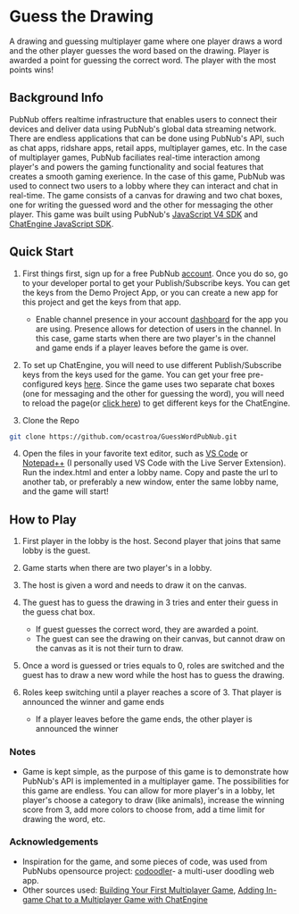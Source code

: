 # Guess the Drawing

A drawing and guessing multiplayer game where one player draws a word and the other player guesses the word based on the drawing. Player is awarded a point for guessing the correct word. The player with the most points wins!

## Background Info

PubNub offers realtime infrastructure that enables users to connect their devices and deliver data using PubNub's global data streaming network. There are endless applications that can be done using PubNub's API, such as chat apps, ridshare apps, retail apps, multiplayer games, etc. In the case of multiplayer games, PubNub faciliates real-time interaction among player's and powers the gaming functionality and social features that creates a smooth gaming exerience. In the case of this game, PubNub was used to connect two users to a lobby where they can interact and chat in real-time. The game consists of a canvas for drawing and two chat boxes, one for writing the guessed word and the other for messaging the other player. This game was built using PubNub's [JavaScript V4 SDK](https://www.pubnub.com/docs/web-javascript/pubnub-javascript-sdk) and [ChatEngine JavaScript SDK](https://www.pubnub.com/docs/chat-engine/getting-started). 

## Quick Start

1) First things first, sign up for a free PubNub [account](https://dashboard.pubnub.com/signup). Once you do so, go to your developer portal to get your Publish/Subscribe keys. You can get the keys from the Demo Project App, or you can create a new app for this project and get the keys from that app. 
    - Enable channel presence in your account [dashboard](https://admin.pubnub.com/#/user/) for the app you are using. Presence allows for detection of users in the channel. In this case, game starts when there are two player's in the channel and game ends if a player leaves before the game is over.

2) To set up ChatEngine, you will need to use different Publish/Subscribe keys from the keys used for the game. You can get your free pre-configured keys [here](https://www.pubnub.com/tutorials/chatengine/). Since the game uses two separate chat boxes (one for messaging and the other for guessing the word), you will need to reload the page(or [click here](https://www.pubnub.com/tutorials/chatengine/)) to get different keys for the ChatEngine.

3) Clone the Repo
```bash
git clone https://github.com/ocastroa/GuessWordPubNub.git
```
4) Open the files in your favorite text editor, such as [VS Code](https://code.visualstudio.com/download) or [Notepad++](https://notepad-plus-plus.org/download/v7.6.4.html) (I personally used VS Code with the Live Server Extension). Run the index.html and enter a lobby name. Copy and paste the url to another tab, or preferably a new window, enter the same lobby name, and the game will start!

## How to Play

1) First player in the lobby is the host. Second player that joins that same lobby is the guest.

2) Game starts when there are two player's in a lobby.

3) The host is given a word and needs to draw it on the canvas.

4) The guest has to guess the drawing in 3 tries and enter their guess in the guess chat box. 
    - If guest guesses the correct word, they are awarded a point.
    - The guest can see the drawing on their canvas, but cannot draw on the canvas as it is not their turn to draw. 

5) Once a word is guessed or tries equals to 0, roles are switched and the guest has to draw a new word while the host has to guess the drawing.

6) Roles keep switching until a player reaches a score of 3. That player is announced the winner and game ends
    - If a player leaves before the game ends, the other player is announced the winner

### Notes

- Game is kept simple, as the purpose of this game is to demonstrate how PubNub's API is implemented in a multiplayer game. The possibilities for this game are endless. You can allow for more player's in a lobby, let player's choose a category to draw (like animals), increase the winning score from 3, add more colors to choose from, add a time limit for drawing the word, etc.

### Acknowledgements
- Inspiration for the game, and some pieces of code, was used from PubNubs opensource project: [codoodler](https://github.com/pubnub/codoodler)- a multi-user doodling web app. 
- Other sources used: [Building Your First Multiplayer Game](https://www.pubnub.com/tutorials/javascript/multiplayer-game/), [Adding In-game Chat to a Multiplayer Game with ChatEngine](https://www.pubnub.com/blog/in-game-multiplayer-chat-with-chatengine/)
 
